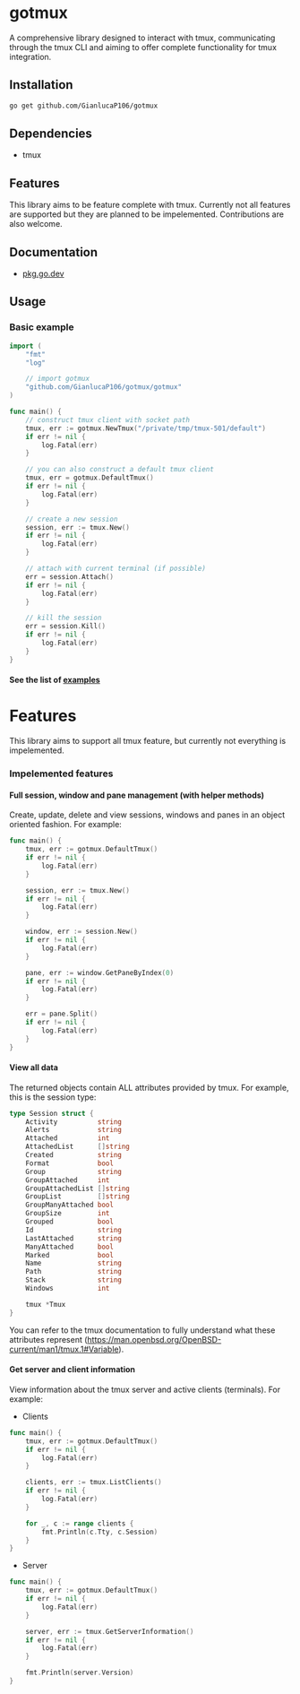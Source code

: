 # gotmux

A comprehensive library designed to interact with tmux, communicating through the tmux CLI and aiming to offer complete functionality for tmux integration.

## Installation

```bash
go get github.com/GianlucaP106/gotmux
```

## Dependencies

- tmux

## Features

This library aims to be feature complete with tmux. Currently not all features are supported but they are planned to be impelemented. Contributions are also welcome.

## Documentation

- [pkg.go.dev](https://pkg.go.dev/github.com/GianlucaP106/gotmux/gotmux)

## Usage

### Basic example

```go
import (
    "fmt"
    "log"

    // import gotmux
    "github.com/GianlucaP106/gotmux/gotmux"
)

func main() {
    // construct tmux client with socket path
    tmux, err := gotmux.NewTmux("/private/tmp/tmux-501/default")
    if err != nil {
        log.Fatal(err)
    }

    // you can also construct a default tmux client
    tmux, err = gotmux.DefaultTmux()
    if err != nil {
        log.Fatal(err)
    }

    // create a new session
    session, err := tmux.New()
    if err != nil {
        log.Fatal(err)
    }

    // attach with current terminal (if possible)
    err = session.Attach()
    if err != nil {
        log.Fatal(err)
    }

    // kill the session
    err = session.Kill()
    if err != nil {
        log.Fatal(err)
    }
}
```

#### See the list of [examples](https://github.com/GianlucaP106/gotmux/tree/main/examples)

# Features

This library aims to support all tmux feature, but currently not everything is impelemented.

### Impelemented features

#### Full session, window and pane management (with helper methods)

Create, update, delete and view sessions, windows and panes in an object oriented fashion. For example:

```go
func main() {
    tmux, err := gotmux.DefaultTmux()
    if err != nil {
        log.Fatal(err)
    }

    session, err := tmux.New()
    if err != nil {
        log.Fatal(err)
    }

    window, err := session.New()
    if err != nil {
        log.Fatal(err)
    }

    pane, err := window.GetPaneByIndex(0)
    if err != nil {
        log.Fatal(err)
    }

    err = pane.Split()
    if err != nil {
        log.Fatal(err)
    }
}
```

#### View all data

The returned objects contain ALL attributes provided by tmux. For example, this is the session type:

```go
type Session struct {
    Activity          string
    Alerts            string
    Attached          int
    AttachedList      []string
    Created           string
    Format            bool
    Group             string
    GroupAttached     int
    GroupAttachedList []string
    GroupList         []string
    GroupManyAttached bool
    GroupSize         int
    Grouped           bool
    Id                string
    LastAttached      string
    ManyAttached      bool
    Marked            bool
    Name              string
    Path              string
    Stack             string
    Windows           int

    tmux *Tmux
}
```

You can refer to the tmux documentation to fully understand what these attributes represent (<https://man.openbsd.org/OpenBSD-current/man1/tmux.1#Variable>).

#### Get server and client information

View information about the tmux server and active clients (terminals). For example:

- Clients

```go
func main() {
    tmux, err := gotmux.DefaultTmux()
    if err != nil {
        log.Fatal(err)
    }

    clients, err := tmux.ListClients()
    if err != nil {
        log.Fatal(err)
    }

    for _, c := range clients {
        fmt.Println(c.Tty, c.Session)
    }
}

```

- Server

```go
func main() {
    tmux, err := gotmux.DefaultTmux()
    if err != nil {
        log.Fatal(err)
    }

    server, err := tmux.GetServerInformation()
    if err != nil {
        log.Fatal(err)
    }

    fmt.Println(server.Version)
}
```
